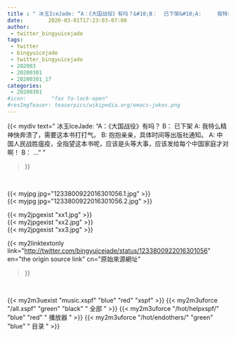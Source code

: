 ```yaml
---
title : " 冰玉IceJade: “A：《大国战役》有吗？&#10;B：  已下架&#10;A:     我特么精神快奔溃了，需要这本书打打气。&#10;B:      抱抱亲亲，具体时间等出版社通知。&#10;A:     中国人民战胜瘟疫，全指望这本书呢，应该是头等大事，应该发给每个中国家庭才对啊！&#10;B：   ...”  "
date:        2020-03-01T17:23:03-07:00
author:
 - twitter_bingyuicejade
tags:
 - twitter
 - bingyuicejade
 - twitter_bingyuicejade
 - 202003
 - 20200301
 - 20200301_17
categories:
 - 20200301
#icon:        "fas fa-lock-open"
#resImgTeaser: teaserpics/wikipedia.org/emacs-jokes.png
---
```


{{< mydiv text=" 冰玉IceJade: “A：《大国战役》有吗？&#10;B：  已下架&#10;A:     我特么精神快奔溃了，需要这本书打打气。&#10;B:      抱抱亲亲，具体时间等出版社通知。&#10;A:     中国人民战胜瘟疫，全指望这本书呢，应该是头等大事，应该发给每个中国家庭才对啊！&#10;B：   ...”  "
>}}
<br>


 {{< myjpg jpg="1233800922016301056.1.jpg" >}}<br>  {{< myjpg jpg="1233800922016301056.2.jpg" >}}<br> 

{{< my2jpgexist "xx1.jpg" >}}<br>
{{< my2jpgexist "xx2.jpg" >}}<br>
{{< my2jpgexist "xx3.jpg" >}}<br>


{{< my2linktextonly link="http://twitter.com/bingyuicejade/status/1233800922016301056"
en="the origin source link" cn="原始來源網址"
>}}


<br>

{{< my2m3uexist "music.xspf"        "blue"   "red"    "xspf" >}} {{< my2m3uforce "/all.xspf"         "green"  "black"  " 全部 " >}} {{< my2m3uforce "/hot/helpxspf/"    "blue"   "red"    " 播放器 " >}} {{< my2m3uforce "/hot/endothers/"   "green"  "blue"   " 目录 " >}} 
